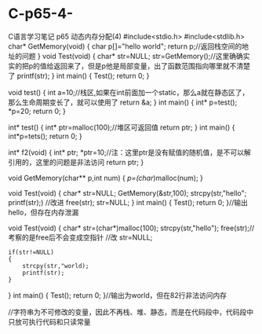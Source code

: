 # C-p65-4-
C语言学习笔记 p65 动态内存分配(4)
#include<stdio.h>
#include<stdlib.h>
char* GetMemory(void)
{
    char p[]="hello world";
    return p;//返回栈空间的地址的问题
}
void Test(void)
{
    char* str=NULL;
    str=GetMemory();//这里确确实实的把p的值给返回来了，但是p他是局部变量，出了函数范围指向哪里就不清楚了
    printf(str);
}
int main()
{
    Test();
    return 0;
}


void test()
{
    int a=10;//栈区,如果在int前面加一个static，那么a就在静态区了，那么生命周期变长了，就可以使用了
    return &a;
}
int main()
{
    int* p=test();
    *p=20;
    return 0;
}

int* test()
{
    int* ptr=malloc(100);//堆区可返回值
    return ptr;
}
int main()
{
    int*p=tets();
    return 0;
}

int* f2(void)
{
    int* ptr;
    *ptr=10;//注：这里ptr是没有赋值的随机值，是不可以解引用的，这里的问题是非法访问
    return ptr;
}

void GetMemory(char** p,int num)
{
    *p=(char*)malloc(num);
}

void Test(void)
{
    char* str=NULL;
    GetMemory(&str,100);
    strcpy(str,"hello";
    printf(str);)
    //改进
    free(str);
    str=NULL;
}
int main()
{
    Test();
    return 0;
}//输出hello，但存在内存泄漏


void Test(void)
{
    char* str=(char*)malloc(100);
    strcpy(str,"hello");
    free(str);//考察的是free后不会变成空指针
    //改
    str=NULL;
    
    if(str!=NULL)
    {
        strcpy(str,"world);
        printf(str);
    }
}
int main()
{
    Test();
    return 0;
}//输出为world，但在82行非法访问内存

//字符串为不可修改的变量，因此不再栈、堆、静态，而是在代码段中，代码段中只放可执行代码和只读常量
